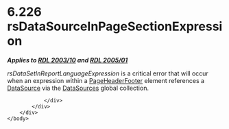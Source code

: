 <html dir="LTR" xmlns:mshelp="http://msdn.microsoft.com/mshelp" xmlns:ddue="http://ddue.schemas.microsoft.com/authoring/2003/5" xmlns:xlink="http://www.w3.org/1999/xlink" xmlns:tool="http://www.microsoft.com/tooltip">
    <head>
        <meta http-equiv="Content-Type" content="text/html; CHARSET=utf-8"></meta>
        <meta name="save" content="history"></meta>
        <title>6.226 rsDataSourceInPageSectionExpression</title>
        <xml>
            <mshelp:toctitle title="6.226 rsDataSourceInPageSectionExpression"></mshelp:toctitle>
            <mshelp:rltitle title="[MS-RDL]: rsDataSourceInPageSectionExpression"></mshelp:rltitle>
            <mshelp:keyword index="A" term="2fe38520-3f75-4c0d-a5a6-0e4c3fa14b9e"></mshelp:keyword>
            <mshelp:attr name="DCSext.ContentType" value="open specification"></mshelp:attr>
            <mshelp:attr name="AssetID" value="2fe38520-3f75-4c0d-a5a6-0e4c3fa14b9e"></mshelp:attr>
            <mshelp:attr name="TopicType" value="kbRef"></mshelp:attr>
            <mshelp:attr name="DCSext.Title" value="[MS-RDL]: rsDataSourceInPageSectionExpression" />
        </xml>
    </head>
    <body>
        <div id="header">
            <h1 class="heading">6.226 rsDataSourceInPageSectionExpression</h1>
        </div>
        <div id="mainSection">
            <div id="mainBody">
                <div id="allHistory" class="saveHistory"></div>
                <div id="sectionSection0" class="section" name="collapseableSection">
                    

<p><b><i>Applies to </i></b><a href="a7e2ad00-07c8-4f6d-80ab-3ad55df7b233.md"><b><i>RDL 2003/10</i></b></a><b><i>
and </i></b><a href="3ebe2912-4958-4832-b391-cad1f5e13338.md"><b><i>RDL 2005/01</i></b></a></p>

<p><i>rsDataSetInReportLanguageExpression</i> is a critical
error that will occur when an expression within a <a href="ddc35223-1cb6-4136-823b-e72a3d12e1f9.md">PageHeaderFooter</a> element
references a <a href="0f098196-d1a1-4668-ac38-70331cc05041.md">DataSource</a>
via the <a href="77c08d5f-043d-4ab0-93fc-151964bf42a5.md">DataSources</a>
global collection.</p>


                </div>
            </div>
        </div>
    </body>
</html>